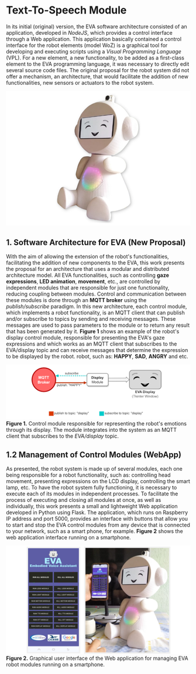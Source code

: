 # Text-To-Speech Module #


In its initial (original) version, the EVA software architecture consisted of an application, developed in *NodeJS*, which provides a control interface through a Web application. This application basically contained a control interface for the robot elements (model WoZ) is a graphical tool for developing and executing scripts using a *Visual Programming Language* (VPL). For a new element, a new functionality, to be added as a first-class element to the EVA programming language, it was necessary to directly edit several source code files. The original proposal for the robot system did not offer a mechanism, an architecture, that would facilitate the addition of new functionalities, new sensors or actuators to the robot system.

![alt text](img-eva-new.png)

## 1.  Software Architecture for EVA (New Proposal)
With the aim of allowing the extension of the robot's functionalities, facilitating the addition of new components to the EVA, this work presents the proposal for an architecture that uses a modular and distributed architecture model. All EVA functionalities, such as controlling **gaze expressions**, **LED animation**, **movement**, etc., are controlled by independent modules that are responsible for just one functionality, reducing coupling between modules. Control and communication between these modules is done through an **MQTT broker** using the *publish/subscribe* paradigm. In this new architecture, each control module, which implements a robot functionality, is an MQTT client that can publish and/or subscribe to topics by sending and receiving messages. These messages are used to pass parameters to the module or to return any result that has been generated by it. **Figure 1** shows an example of the robot's display control module, responsible for presenting the EVA's gaze expressions and which works as an MQTT client that subscribes to the EVA/display topic and can receive messages that determine the expression to be displayed by the robot. robot, such as: **HAPPY**, **SAD**, **ANGRY** and etc.

![alt text](img-arch1.png)
**Figure 1.** Control module responsible for representing the robot's emotions through its display. The module integrates into the system as an MQTT client that subscribes to the *EVA/display* topic.

## 1.2 Management of Control Modules (WebApp)
As presented, the robot system is made up of several modules, each one being responsible for a robot functionality, such as: controlling head movement, presenting expressions on the LCD display, controlling the smart lamp, etc. To have the robot system fully functioning, it is necessary to execute each of its modules in independent processes. To facilitate the process of executing and closing all modules at once, as well as individually, this work presents a small and lightweight Web application developed in Python using Flask. The application, which runs on Raspberry IP address and port 5000, provides an interface with buttons that allow you to start and stop the EVA control modules from any device that is connected to your network, such as a smart phone, for example. **Figure 2** shows the web application interface running on a smartphone.

![alt text](img-eva-web-app.png)
**Figure 2.** Graphical user interface of the Web application for managing EVA robot modules running on a smartphone.


